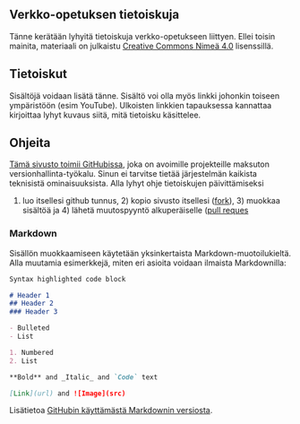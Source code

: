 ## Verkko-opetuksen tietoiskuja

Tänne kerätään lyhyitä tietoiskuja verkko-opetukseen liittyen. Ellei toisin mainita, materiaali on julkaistu [Creative Commons Nimeä 4.0](https://creativecommons.org/licenses/by/4.0/deed.fi) lisenssillä.

## Tietoiskut

Sisältöjä voidaan lisätä tänne. Sisältö voi olla myös linkki johonkin toiseen ympäristöön (esim YouTube). Ulkoisten linkkien tapauksessa kannattaa kirjoittaa lyhyt kuvaus siitä, mitä tietoisku käsittelee.

## Ohjeita 

[Tämä sivusto toimii GitHubissa](https://github.com/digiope/digiope.github.io), joka on avoimille projekteille maksuton versionhallinta-työkalu. Sinun ei tarvitse tietää järjestelmän kaikista teknisistä ominaisuuksista. Alla lyhyt ohje tietoiskujen päivittämiseksi

1) luo itsellesi github tunnus, 2) kopio sivusto itsellesi ([fork](https://help.github.com/en/github/getting-started-with-github/fork-a-repo)), 3) muokkaa sisältöä ja 4) lähetä muutospyyntö alkuperäiselle ([pull reques](https://help.github.com/en/github/collaborating-with-issues-and-pull-requests/creating-a-pull-request-from-a-fork)

### Markdown

Sisällön muokkaamiseen käytetään yksinkertaista Markdown-muotoilukieltä. Alla muutamia esimerkkejä, miten eri asioita voidaan ilmaista Markdownilla:

```markdown
Syntax highlighted code block

# Header 1
## Header 2
### Header 3

- Bulleted
- List

1. Numbered
2. List

**Bold** and _Italic_ and `Code` text

[Link](url) and ![Image](src)
```

Lisätietoa [GitHubin käyttämästä Markdownin versiosta](https://guides.github.com/features/mastering-markdown/).

